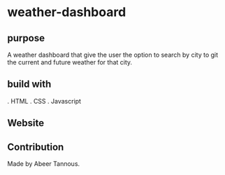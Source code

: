 # weather-dashboard

## purpose
 A weather dashboard that give the user the option to search by city to git the current and future weather for that city.


## build with 
. HTML
. CSS
. Javascript


 ## Website 
 
 
## Contribution
 Made by Abeer Tannous.